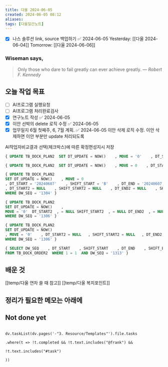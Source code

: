 ```yaml
---
title: 다울 2024-06-05
created: 2024-06-05 08:12
aliases: 
tags: [다울일간노트]
---
```

- [x] 나스 솔루션 link, source 백업하기 ✅ 2024-06-05
Yesterday: [[다울 2024-06-04]]
Tomorrow: [[다울 2024-06-06]]

### Wiseman says,
> Only those who dare to fail greatly can ever achieve greatly.
> — <cite>Robert F. Kennedy</cite>


## 오늘 작업 목표
- [ ] AI프로그램 실행요청
- [ ] AI프로그램 처리완료검사
- [x] 연구노트 작성 ✅ 2024-06-05
- [x] 이안 선박의 delete 로직 수정 ✅ 2024-06-05
- [x] 업무일지 6월 첫째주, 6, 7월 계획. ✅ 2024-06-05
이안 삭제 로직 수정. 이안 삭제하면 이안 부분만 update 처리되도록

AI작업자비교결과 선택(체크박스)에 따른 확정편성지시 저장


```SQL
{ UPDATE TB_DOCK_PLAN2  SET DT_UPDATE = NOW()    , MOVE = '0'    , DT_START2 = ''    , SHIFT_START2 = ''    , DT_END2 = ''    , SHIFT_END2 = ''    , MW_CD2 = ''    , MW_NM2 = ''  WHERE DW_SEQ = '1304' }

{ UPDATE TB_DOCK_PLAN2  SET DT_UPDATE = NOW()    , MOVE = 0    , DT_START2 = NULL    , SHIFT_START2 = NULL    , DT_END2 = NULL    , SHIFT_END2 = NULL    , MW_CD2 = NULL    , MW_NM2 = NULL  WHERE DW_SEQ = '1304' }

{ UPDATE TB_DOCK_PLAN2  
SET DT_UPDATE = NOW()    , MOVE = 0    
, DT_START = '20240607'    , SHIFT_START = 'B'    , DT_END = '20240607'    , SHIFT_END = 'B'    , MW_CD = 'MW02'    , MW_NM = '2선석'    
, DT_START2 = NULL    , SHIFT_START2 = NULL    , DT_END2 = NULL    , SHIFT_END2 = NULL    , MW_CD2 = NULL    , MW_NM2 = NULL  
WHERE DW_SEQ = '1304' }

{ UPDATE TB_DOCK_PLAN2  
SET DT_UPDATE = NOW()    , 
MOVE = '0'  DT_START2  , = NULL SHIFT_START2  , = NULL DT_END2  , = NULL SHIFT_END2  , = NULL MW_CD2  , = NULL MW_NM2  , = NULL 
WHERE DW_SEQ = '1306' }

{ UPDATE TB_DOCK_PLAN2  
SET DT_UPDATE = NOW()    
, MOVE = '0'    , DT_START2 = NULL   , SHIFT_START2 = NULL   , DT_END2 = NULL   , SHIFT_END2 = NULL   , MW_CD2 = NULL   , MW_NM2 = NULL 
WHERE DW_SEQ = '1306' }

{ SELECT DW_SEQ    , DT_START    , SHIFT_START    , DT_END    , SHIFT_END    , MW_CD    , MW_NM    , SH_CD    , SH_NM    , DT_DW_START    , DT_DW_END    , DW_TIME    , MONEY_EXPENSE    , EFFICIENT_INDEX    , MAKE_TYPE    , VIEW    , MOVE_PREV    , MOVE_NEXT    , DT_INSERT    , DT_UPDATE  
FROM TB_DOCK_ORDER2  WHERE 1 = 1  AND DW_SEQ = '1313' }


```
## 배운 것
[[temp/다울 연차 쓸 때 참고]]
[[temp/다울 복지포인트]]




## 정리가 필요한 메모는 아래에

## Not done yet

```dataviewjs

dv.taskList(dv.pages('-"3. Resource/Templates"').file.tasks

.where(t => !t.completed && !t.text.includes("@frank") &&

!t.text.includes("#task")

))

```
